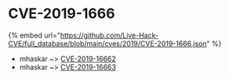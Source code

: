 # CVE-2019-1666
{% embed url="https://github.com/Live-Hack-CVE/full_database/blob/main/cves/2019/CVE-2019-1666.json" %}

* mhaskar ~> [CVE-2019-16662](https://www.alice-snow.ru/2019/database/cve-2019-1666/cve-2019-16662-mhaskar)
* mhaskar ~> [CVE-2019-16663](https://www.alice-snow.ru/2019/database/cve-2019-1666/cve-2019-16663-mhaskar)